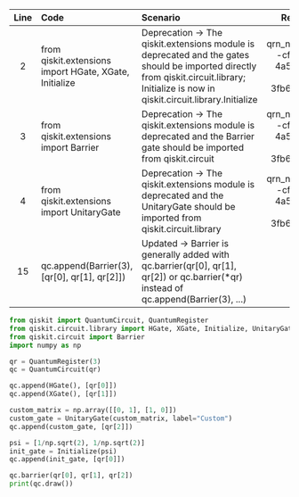 | Line | Code | Scenario | Reference | Artifact | Refactoring |
| :--: | :--- | :------- | :-------: | :------- | :---------- |
| 2 | from qiskit.extensions import HGate, XGate, Initialize | Deprecation -> The qiskit.extensions module is deprecated and the gates should be imported directly from qiskit.circuit.library; Initialize is now in qiskit.circuit.library.Initialize | qrn_notax_ddbb--cf5e0316-4a51-492d-8ece-3fb66a87e820 | qiskit.extensions | from qiskit.circuit.library import HGate, XGate, Initialize |
| 3 | from qiskit.extensions import Barrier | Deprecation -> The qiskit.extensions module is deprecated and the Barrier gate should be imported from qiskit.circuit | qrn_notax_ddbb--cf5e0316-4a51-492d-8ece-3fb66a87e820 | qiskit.extensions | from qiskit.circuit import Barrier |
| 4 | from qiskit.extensions import UnitaryGate | Deprecation -> The qiskit.extensions module is deprecated and the UnitaryGate should be imported from qiskit.circuit.library | qrn_notax_ddbb--cf5e0316-4a51-492d-8ece-3fb66a87e820 | qiskit.extensions | from qiskit.circuit.library import UnitaryGate |
| 15 | qc.append(Barrier(3), [qr[0], qr[1], qr[2]]) | Updated -> Barrier is generally added with qc.barrier(qr[0], qr[1], qr[2]) or qc.barrier(*qr) instead of qc.append(Barrier(3), ...) | IK | Barrier | qc.barrier(qr[0], qr[1], qr[2]) |

```python
from qiskit import QuantumCircuit, QuantumRegister
from qiskit.circuit.library import HGate, XGate, Initialize, UnitaryGate
from qiskit.circuit import Barrier
import numpy as np

qr = QuantumRegister(3)
qc = QuantumCircuit(qr)

qc.append(HGate(), [qr[0]])
qc.append(XGate(), [qr[1]])

custom_matrix = np.array([[0, 1], [1, 0]])
custom_gate = UnitaryGate(custom_matrix, label="Custom")
qc.append(custom_gate, [qr[2]])

psi = [1/np.sqrt(2), 1/np.sqrt(2)]
init_gate = Initialize(psi)
qc.append(init_gate, [qr[0]])

qc.barrier(qr[0], qr[1], qr[2])
print(qc.draw())
```